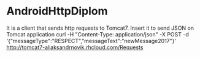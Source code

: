 # AndroidHttpDiplom
It is a client that sends http requests to Tomcat7.
Insert it to send JSON on Tomcat application
curl -H "Content-Type: application/json" -X POST -d '{"messageType":"RESPECT","messageText":"newMessage2017"}' http://tomcat7-aliaksandrnovik.rhcloud.com/Requests

